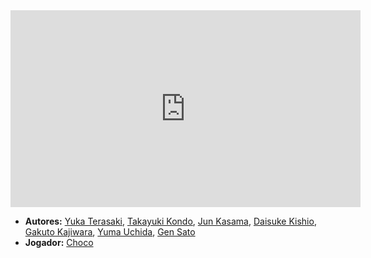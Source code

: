 <iframe width="560" height="315" src="https://www.youtube.com/embed/Mr9oLOiDXEI?si=wPCiNicV7LHGQ3yJ" title="YouTube video player" frameborder="0" allow="accelerometer; autoplay; clipboard-write; encrypted-media; gyroscope; picture-in-picture; web-share" referrerpolicy="strict-origin-when-cross-origin" allowfullscreen></iframe>

- **Autores:** [Yuka Terasaki](../Autores/Yuka%20Terasaki.md), [Takayuki Kondo](../Autores/Takayuki%20Kondo.md), [Jun Kasama](content/Autores/Jun%20Kasama.md), [Daisuke Kishio](content/Autores/Daisuke%20Kishio.md), [Gakuto Kajiwara](content/Autores/Gakuto%20Kajiwara.md), [Yuma Uchida](../Autores/Yuma%20Uchida.md), [Gen Sato](content/Autores/Gen%20Sato.md)
- **Jogador:** [Choco](content/Jogadores/Choco.md)